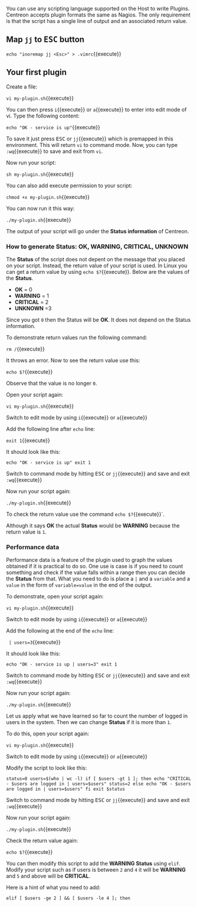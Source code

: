 You can use any scripting language supported on the Host to write Plugins. Centreon accepts plugin formats the same as Nagios. The only requirement is that the script has a single line of output and an associated return value.

## Map `jj` to <kbd>ESC</kbd> button

`echo "inoremap jj <Esc>" > .vimrc`{{execute}}

## Your first plugin

Create a file:

`vi my-plugin.sh`{{execute}}

You can then press `i`{{execute}} or `a`{{execute}} to enter into edit mode of vi. Type the following content:

`echo "OK - service is up"`{{execute}}

To save it just press <kbd>ESC</kbd> or `jj`{{execute}} which is premapped in this environment. This will return `vi` to command mode. Now, you can type `:wq`{{execute}} to save and exit from `vi`.

Now run your script:

`sh my-plugin.sh`{{execute}}

You can also add execute permission to your script:

`chmod +x my-plugin.sh`{{execute}}

You can now run it this way:

`./my-plugin.sh`{{execute}}

The output of your script will go under the **Status information** of Centreon.

### How to generate Status: OK, WARNING, CRITICAL, UNKNOWN

The **Status** of the script does not depent on the message that you placed on your script. Instead, the return value of your script is used. In Linux you can get a return value by using `echo $?`{{execute}}. Below are the values of the **Status**. 

- **OK** = 0
- **WARNING** = 1
- **CRITICAL** = 2
- **UNKNOWN** =3

Since you got `0` then the Status will be **OK**. It does not depend on the Status information.

To demonstrate return values run the following command:

`rm /`{{execute}} 

It throws an error. Now to see the return value use this:

`echo $?`{{execute}}

Observe that the value is no longer `0`.

Open your script again:

`vi my-plugin.sh`{{execute}}

Switch to edit mode by using `i`{{execute}} or `a`{{execute}}

Add the following line after `echo` line:

`exit 1`{{execute}}

It should look like this:

`echo "OK - service is up"
exit 1`

Switch to command mode by hitting <kbd>ESC</kbd> or `jj`{{execute}} and save and exit `:wq`{{execute}}

Now run your script again:

`./my-plugin.sh`{{execute}}

To check the return value use the command `echo $?`{{execute}}`.

Although it says **OK** the actual **Status** would be **WARNING** because the return value is `1`.

### Performance data

Performance data is a feature of the plugin used to graph the values obtained if it is practical to do so. One use is case is if you need to count something and check if the value falls within a range then you can decide the **Status** from that. What you need to do is place a `|` and a `variable` and a `value` in the form of `variable=value` in the end of the output.

To demonstrate, open your script again:

`vi my-plugin.sh`{{execute}}

Switch to edit mode by using `i`{{execute}} or `a`{{execute}}

Add the following at the end of the `echo` line:

` | users=3`{{execute}}

It should look like this:

`echo "OK - service is up | users=3"
exit 1`

Switch to command mode by hitting <kbd>ESC</kbd> or `jj`{{execute}} and save and exit `:wq`{{execute}}

Now run your script again:

`./my-plugin.sh`{{execute}}

Let us apply what we have learned so far to count the number of logged in users in the system. Then we can change **Status** if it is more than `1`.

To do this, open your script again:

`vi my-plugin.sh`{{execute}}

Switch to edit mode by using `i`{{execute}} or `a`{{execute}}

Modify the script to look like this:

`status=0
users=$(who | wc -l)
if [ $users -gt 1 ]; then
    echo "CRITICAL - $users are logged in | users=$users"
    status=2
else
    echo "OK - $users are logged in | users=$users"
fi
exit $status`

Switch to command mode by hitting <kbd>ESC</kbd> or `jj`{{execute}} and save and exit `:wq`{{execute}}

Now run your script again:

`./my-plugin.sh`{{execute}}

Check the return value again:

`echo $?`{{execute}}

You can then modify this script to add the **WARNING Status** using `elif`. Modify your script such as if users is between `2` and `4` it will be **WARNING** and `5` and above will be **CRITICAL**.

Here is a hint of what you need to add:

`elif [ $users -ge 2 ] && [ $users -le 4 ]; then`
